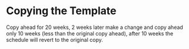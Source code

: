 <!--
---

	title: Copying the Template
	author: David Klann <dklann@broadcasttool.com>
	date: Wed Mar 29 08:27:26 AM CDT 2023
    weight: 12
---
-->
<!-- Create formatted output with one of these commands:
	pandoc --toc --embed-resources --standalone -f markdown -t latex -o rules.pdf rules.md
-->

# Copying the Template #

Copy ahead for 20 weeks, 2 weeks later make a change and copy ahead only 10
weeks (less than the original copy ahead), after 10 weeks the schedule will
revert to the original copy.
